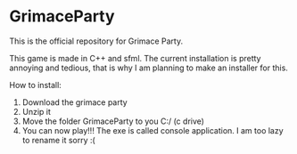 # GrimaceParty
This is the official repository for Grimace Party.

This game is made in C++ and sfml. The current installation is pretty annoying and tedious, that is why I am planning to make an installer for this.

How to install:
1. Download the grimace party
2. Unzip it
3. Move the folder GrimaceParty to you C:/ (c drive)
4. You can now play!!! The exe is called console application. I am too lazy to rename it sorry :(

